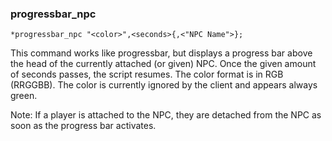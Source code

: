 ### progressbar_npc
```
*progressbar_npc "<color>",<seconds>{,<"NPC Name">};
```

This command works like progressbar, but displays a progress bar
above the head of the currently attached (or given) NPC. Once the
given amount of seconds passes, the script resumes. The color format
is in RGB (RRGGBB). The color is currently ignored by the client and
appears always green.

Note: If a player is attached to the NPC, they are detached from the NPC
as soon as the progress bar activates.
